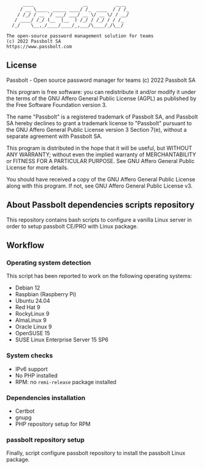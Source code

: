 
	      ____                  __          ____
	     / __ \____  _____ ____/ /_  ____  / / /_
	    / /_/ / __ `/ ___/ ___/ __ \/ __ \/ / __/
	   / ____/ /_/ (__  |__  ) /_/ / /_/ / / /_
	  /_/    \__,_/____/____/_,___/\____/_/\__/
	
	The open-source password management solution for teams
	(c) 2022 Passbolt SA
	https://www.passbolt.com

## License

Passbolt - Open source password manager for teams
(c) 2022 Passbolt SA

This program is free software: you can redistribute it and/or modify it under the terms of the GNU Affero General 
Public License (AGPL) as published by the Free Software Foundation version 3.

The name "Passbolt" is a registered trademark of Passbolt SA, and Passbolt SA hereby declines to grant a trademark 
license to "Passbolt" pursuant to the GNU Affero General Public License version 3 Section 7(e), without a separate 
agreement with Passbolt SA.

This program is distributed in the hope that it will be useful, but WITHOUT ANY WARRANTY; without even the implied 
warranty of MERCHANTABILITY or FITNESS FOR A PARTICULAR PURPOSE. See GNU Affero General Public License for more details.

You should have received a copy of the GNU Affero General Public License along with this program. If not, see GNU 
Affero General Public License v3.

## About Passbolt dependencies scripts repository

This repository contains bash scripts to configure a vanilla Linux server in order to setup passbolt CE/PRO with Linux package.

## Workflow

### Operating system detection

This script has been reported to work on the following operating systems:

* Debian 12
* Raspbian (Raspberry Pi)
* Ubuntu 24.04
* Red Hat 9
* RockyLinux 9
* AlmaLinux 9
* Oracle Linux 9
* OpenSUSE 15
* SUSE Linux Enterprise Server 15 SP6

### System checks

* IPv6 support
* No PHP installed
* RPM: no `remi-release` package installed

### Dependencies installation

* Certbot
* gnupg
* PHP repository setup for RPM

### passbolt repository setup

Finally, script configure passbolt repository to install the passbolt Linux package.